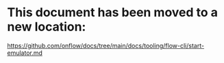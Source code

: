 # This document has been moved to a new location:

https://github.com/onflow/docs/tree/main/docs/tooling/flow-cli/start-emulator.md
